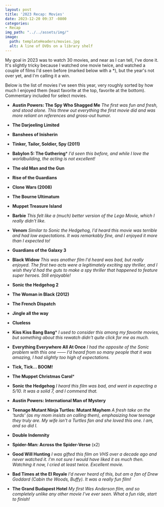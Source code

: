 ```yaml
---
layout: post
title: '2023 Recap: Movies'
date: 2023-12-20 09:37 -0800
categories:
- Recap
img_path: "../../assets/img/"
image:
  path: templateHeaders/movies.jpg
  alt: A line of DVDs on a library shelf
---
```

My goal in 2023 was to watch 30 movies, and near as I can tell, I've done it. It's slightly tricky because I watched one movie twice, and watched a couple of films I'd seen before (marked below with a *), but the year's not over yet, and I'm calling it a win. 

Below is the list of movies I've seen this year, very roughly sorted by how much I enjoyed them (least favorite at the top, favorite at the bottom). Commentary included for select movies.

* **Austin Powers: The Spy Who Shagged Me**
*The first was fun and fresh, and stood alone. This threw out everything the first movie did and was more reliant on references and gross-out humor.*

* **The Darjeeling Limited**
* **Banshees of Inisherin**
* **Tinker, Tailor, Soldier, Spy (2011)**
* **Babylon 5: The Gathering***
*I'd seen this before, and while I love the worldbuilding, the acting is not excellent!*

* **The old Man and the Gun**
* **Rise of the Guardians**
* **Clone Wars (2008)**
* **The Bourne Ultimatum**
* **Muppet Treasure Island**
* **Barbie** *This felt like a (much) better version of the Lego Movie, which I really didn't like.*

* **Venom**
*Similar to Sonic the Hedgehog, I'd heard this movie was terrible and had low expectations. It was remarkably fine, and I enjoyed it more than I expected to!*

* **Guardians of the Galaxy 3**
* **Black Widow**
*This was another film I'd heard was bad, but really enjoyed. The first two acts were a legitimately exciting spy thriller, and I wish they'd had the guts to make a spy thriller that happened to feature super heroes. Still enjoyable!*

* **Sonic the Hedgehog 2**
* **The Woman in Black (2012)**
* **The French Dispatch**
* **Jingle all the way**
* **Clueless**
* **Kiss Kiss Bang Bang***
*I used to consider this among my favorite movies, but something about this rewatch didn't quite click for me as much.*

* **Everything Everywhere All At Once**
*I had the opposite of the Sonic problem with this one —— I'd heard from so many people that it was amazing, I had slightly too high of expectations.*

* **Tick, Tick... BOOM!**
* **The Muppet Christmas Carol***
* **Sonic the Hedgehog**
*I heard this film was bad, and went in expecting a 5/10. It was a solid 7, and I commend that.*

* **Austin Powers: International Man of Mystery**
* **Teenage Mutant Ninja Turtles: Mutant Mayhem**
*A fresh take on the 'turds' (as my mom insists on calling them), emphasizing how teenage they truly are. My wife isn't a Turtles fan and she loved this one. I am, and so did I.*

* **Double Indemnity**
* **Spider-Man: Across the Spider-Verse** (x2)
* **Good Will Hunting**
*I was gifted this film on VHS over a decade ago and never watched it. I'm not sure I would have liked it as much then. Watching it now, I cried at least twice. Excellent movie.*

* **Bad Times at the El Royale**
*I'd never heard of this, but am a fan of Drew Goddard (Cabin the Woods, Buffy). It was a really fun film!*

* **The Grand Budapest Hotel**
*My first Wes Anderson film, and so completely unlike any other movie I've ever seen. What a fun ride, start to finish!*
